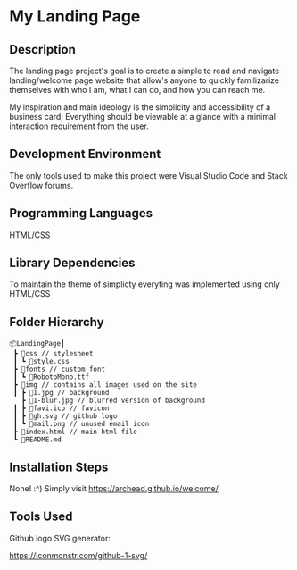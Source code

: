 ﻿# My Landing Page

## Description

The landing page project's goal is to create a simple to read and navigate landing/welcome page website that allow's anyone to quickly familizarize themselves with who I am, what I can do, and how you can reach me.

My inspiration and main ideology is the simplicity and accessibility of a business card; Everything should be viewable at a glance with a minimal interaction requirement from the user.

## Development Environment

The only tools used to make this project were Visual Studio Code and Stack Overflow forums.

## Programming Languages

HTML/CSS

## Library Dependencies

To maintain the theme of simplicty everyting was implemented using only HTML/CSS

## Folder Hierarchy

```
📦LandingPage┃
 ┣ 📂css // stylesheet
 ┃ ┗ 📜style.css
 ┣ 📂fonts // custom font
 ┃ ┗ 📜RobotoMono.ttf
 ┣ 📂img // contains all images used on the site
 ┃ ┣ 📜1.jpg // background
   ┣ 📜1-blur.jpg // blurred version of background
 ┃ ┣ 📜favi.ico // favicon
 ┃ ┣ 📜gh.svg // github logo
 ┃ ┗ 📜mail.png // unused email icon
 ┣ 📜index.html // main html file
 ┗ 📜README.md
```

## Installation Steps

None! :^) Simply visit https://archead.github.io/welcome/

## Tools Used

Github logo SVG generator:

https://iconmonstr.com/github-1-svg/

